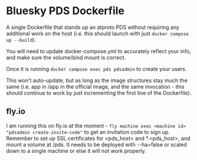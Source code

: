 # Bluesky PDS Dockerfile

A single Dockerfile that stands up an atproto PDS without requiring any additional work on the host (i.e. this should launch with just `docker compose up --build`).

You will need to update docker-compose.yml to accurately reflect your info, and make sure the volume/bind mount is correct.

Once it is running `docker compose exec pds pdsadmin` to create your users.

This won't auto-update, but as long as the image structures stay much the same (i.e. app in /app in the official image, and the same invocation - this should continue to work by just incrementing the first line of the Dockerfile).

## fly.io

I am running this on fly.io at the moment - `fly machine exec <machine id> "pdsadmin create-invite-code"` to get an invitation code to sign up. Remember to set up SSL certificates for <pds_host> and *.<pds_host>, and mount a volume at /pds. It needs to be deployed with --ha=false or scaled down to a single machine or else it will not work properly.


